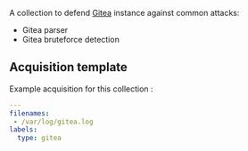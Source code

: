 A collection to defend [Gitea](https://gitea.io) instance against common attacks:
 - Gitea parser
 - Gitea bruteforce detection

## Acquisition template

Example acquisition for this collection :

```yaml
---
filenames:
 - /var/log/gitea.log
labels:
  type: gitea
```